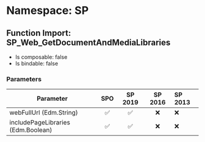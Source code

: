 # Namespace: SP

## Function Import: SP_Web_GetDocumentAndMediaLibraries

- Is composable: false
- Is bindable: false

### Parameters

Parameter | SPO | SP 2019 | SP 2016 | SP 2013
----------|:---:|:-------:|:-------:|:-------
webFullUrl (Edm.String) | ✅ | ✅ | ❌ | ❌
includePageLibraries (Edm.Boolean) | ✅ | ✅ | ❌ | ❌

